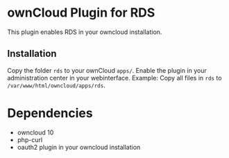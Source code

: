 
# ownCloud Plugin for RDS

This plugin enables RDS in your owncloud installation.

## Installation

Copy the folder `rds` to your ownCloud `apps/`. Enable the plugin in your administration center in your webinterface.
Example: Copy all files in `rds` to `/var/www/html/owncloud/apps/rds`.

# Dependencies

- owncloud 10
- php-curl
- oauth2 plugin in your owncloud installation
